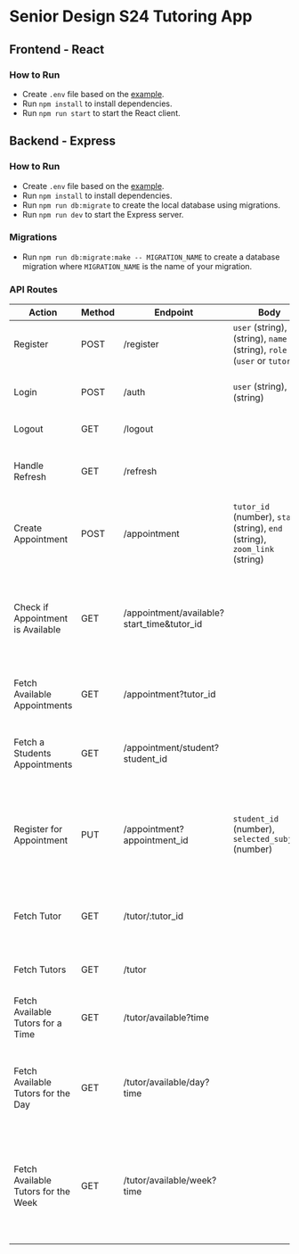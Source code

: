 # Senior Design S24 Tutoring App

## Frontend - React

### How to Run

- Create `.env` file based on the [example](/frontend/.env.example).
- Run `npm install` to install dependencies.
- Run `npm run start` to start the React client.

## Backend - Express

### How to Run

- Create `.env` file based on the [example](/backend/.env.example).
- Run `npm install` to install dependencies.
- Run `npm run db:migrate` to create the local database using migrations.
- Run `npm run dev` to start the Express server.

### Migrations

- Run `npm run db:migrate:make -- MIGRATION_NAME` to create a database migration where `MIGRATION_NAME` is the name of your migration.

### API Routes

| Action                              | Method | Endpoint                                   | Body                                                                         | Description                                                                                                   |
| ----------------------------------- | ------ | ------------------------------------------ | ---------------------------------------------------------------------------- | ------------------------------------------------------------------------------------------------------------- |
| Register                            | POST   | /register                                  | `user` (string), `pwd` (string), `name` (string), `role` (`user` or `tutor`) | Creates a new user.                                                                                           |
| Login                               | POST   | /auth                                      | `user` (string), `pwd` (string)                                              | Authenticates a user and returns JWT token.                                                                   |
| Logout                              | GET    | /logout                                    |                                                                              | Logs out the current user.                                                                                    |
| Handle Refresh                      | GET    | /refresh                                   |                                                                              | Handles refresh token and provides new access token.                                                          |
| Create Appointment                  | POST   | /appointment                               | `tutor_id` (number), `start` (string), `end` (string), `zoom_link` (string)  | Creates a new appointment for a given tutor                                                                   |
| Check if Appointment is Available   | GET    | /appointment/available?start_time&tutor_id |                                                                              | Returns true if the appointment for the specified tutor at the specified time is available                    |
| Fetch Available Appointments        | GET    | /appointment?tutor_id                      |                                                                              | Fetches all of the available appointments for a tutor                                                         |
| Fetch a Students Appointments       | GET    | /appointment/student?student_id            |                                                                              | Finds all of a students current appointments they have signed up for                                          |
| Register for Appointment            | PUT    | /appointment?appointment_id                | `student_id` (number), `selected_subject` (number)                           | Registers a student under an appointment with a selected subject to be tutored on                             |
| Fetch Tutor                         | GET    | /tutor/:tutor_id                           |                                                                              | Finds and returns the information about the tutor given the tutor_id                                          |
| Fetch Tutors                        | GET    | /tutor                                     |                                                                              | Retrieves all of the current tutors                                                                           |
| Fetch Available Tutors for a Time   | GET    | /tutor/available?time                      |                                                                              | Finds all of the available tutors for a given start time                                                      |
| Fetch Available Tutors for the Day  | GET    | /tutor/available/day?time                  |                                                                              | Finds all of the available tutors for the entire day given any time of the day                                |
| Fetch Available Tutors for the Week | GET    | /tutor/available/week?time                 |                                                                              | Finds all of the available tutors for the entire week (starting Sunday) given any time of any day in the week |
